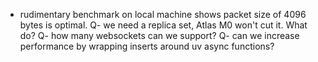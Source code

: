 - rudimentary benchmark on local machine shows packet size of 4096 bytes is optimal.
Q- we need a replica set, Atlas M0 won't cut it. What do?
Q- how many websockets can we support?
Q- can we increase performance by wrapping inserts around uv async functions?